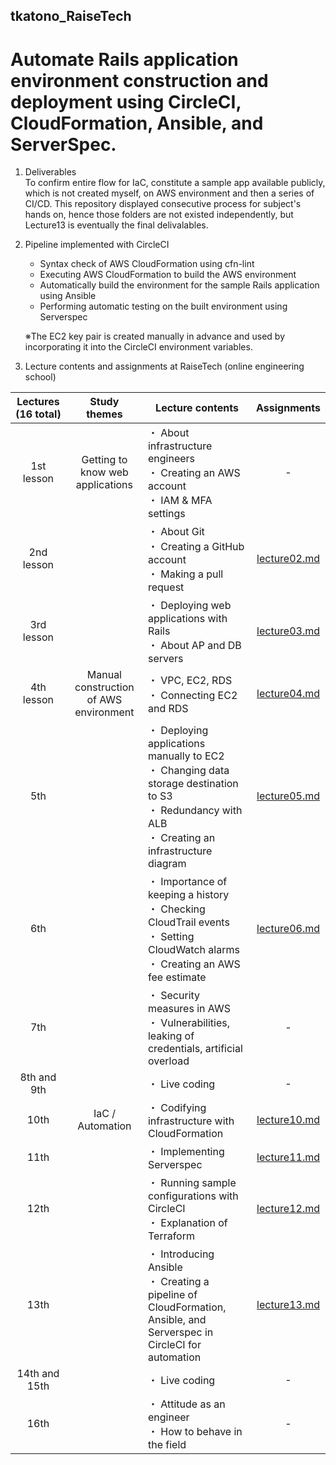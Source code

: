 tkatono_RaiseTech
--
# Automate Rails application environment construction and deployment using CircleCI, CloudFormation, Ansible, and ServerSpec.

1. Deliverables  
To confirm entire flow for IaC, constitute a sample app available publicly, which is not created myself, on AWS environment and then a series of CI/CD.
This repository displayed consecutive process for subject's hands on, hence those folders are not existed independently, but Lecture13 is eventually the final delivalables.  

2. Pipeline implemented with CircleCI  
    - Syntax check of AWS CloudFormation using cfn-lint
    - Executing AWS CloudFormation to build the AWS environment
    - Automatically build the environment for the sample Rails application using Ansible
    - Performing automatic testing on the built environment using Serverspec

    ※The EC2 key pair is created manually in advance and used by incorporating it into the CircleCI environment variables.

3. Lecture contents and assignments at RaiseTech (online engineering school)

| Lectures (16 total) | Study themes | Lecture contents | Assignments |
| :-----------------------------: | :----------------: | ------------------------------------------------------------------------------------------------------------- | :------------------------------------: |
| 1st lesson | Getting to know web applications | ・ About infrastructure engineers<br>・ Creating an AWS account<br>・ IAM & MFA settings | - |
| 2nd lesson | | ・ About Git<br>・ Creating a GitHub account<br>・ Making a pull request | [lecture02.md](lecture02.md) |
| 3rd lesson | | ・ Deploying web applications with Rails <br>・ About AP and DB servers | [lecture03.md](lecture03.md) |
| 4th lesson | Manual construction of AWS environment | ・ VPC, EC2, RDS <br>・ Connecting EC2 and RDS | [lecture04.md](lecture04.md) |
| 5th | | ・ Deploying applications manually to EC2<br>・ Changing data storage destination to S3<br>・ Redundancy with ALB<br>・ Creating an infrastructure diagram | [lecture05.md](lecture05.md) |
| 6th | | ・ Importance of keeping a history<br>・ Checking CloudTrail events<br>・ Setting CloudWatch alarms<br>・ Creating an AWS fee estimate | [lecture06.md](lecture06.md) |
| 7th | | ・ Security measures in AWS<br>・ Vulnerabilities, leaking of credentials, artificial overload | - |
| 8th and 9th | | ・ Live coding | - |
| 10th | IaC / Automation | ・ Codifying infrastructure with CloudFormation | [lecture10.md](lecture10.md) |
| 11th | | ・ Implementing Serverspec | [lecture11.md](lecture11.md) |
| 12th | | ・ Running sample configurations with CircleCI<br>・ Explanation of Terraform | [lecture12.md](lecture12.md) |
| 13th | | ・ Introducing Ansible<br>・ Creating a pipeline of CloudFormation, Ansible, and Serverspec in CircleCI for automation | [lecture13.md](lecture13.md) |
| 14th and 15th | | ・ Live coding | - |
| 16th | | ・ Attitude as an engineer<br>・ How to behave in the field | - |
